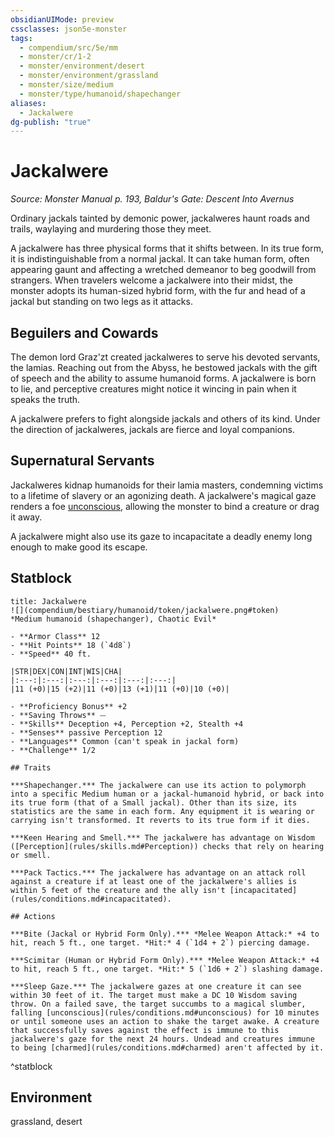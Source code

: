 ```yaml
---
obsidianUIMode: preview
cssclasses: json5e-monster
tags:
  - compendium/src/5e/mm
  - monster/cr/1-2
  - monster/environment/desert
  - monster/environment/grassland
  - monster/size/medium
  - monster/type/humanoid/shapechanger
aliases:
  - Jackalwere
dg-publish: "true"
---
```

# Jackalwere
*Source: Monster Manual p. 193, Baldur's Gate: Descent Into Avernus*  

Ordinary jackals tainted by demonic power, jackalweres haunt roads and trails, waylaying and murdering those they meet.

A jackalwere has three physical forms that it shifts between. In its true form, it is indistinguishable from a normal jackal. It can take human form, often appearing gaunt and affecting a wretched demeanor to beg goodwill from strangers. When travelers welcome a jackalwere into their midst, the monster adopts its human-sized hybrid form, with the fur and head of a jackal but standing on two legs as it attacks.

## Beguilers and Cowards

The demon lord Graz'zt created jackalweres to serve his devoted servants, the lamias. Reaching out from the Abyss, he bestowed jackals with the gift of speech and the ability to assume humanoid forms. A jackalwere is born to lie, and perceptive creatures might notice it wincing in pain when it speaks the truth.

A jackalwere prefers to fight alongside jackals and others of its kind. Under the direction of jackalweres, jackals are fierce and loyal companions.

## Supernatural Servants

Jackalweres kidnap humanoids for their lamia masters, condemning victims to a lifetime of slavery or an agonizing death. A jackalwere's magical gaze renders a foe [unconscious](rules/conditions.md#unconscious), allowing the monster to bind a creature or drag it away.

A jackalwere might also use its gaze to incapacitate a deadly enemy long enough to make good its escape.

## Statblock

```ad-statblock
title: Jackalwere
![](compendium/bestiary/humanoid/token/jackalwere.png#token)
*Medium humanoid (shapechanger), Chaotic Evil*

- **Armor Class** 12 
- **Hit Points** 18 (`4d8`)
- **Speed** 40 ft.

|STR|DEX|CON|INT|WIS|CHA|
|:---:|:---:|:---:|:---:|:---:|:---:|
|11 (+0)|15 (+2)|11 (+0)|13 (+1)|11 (+0)|10 (+0)|

- **Proficiency Bonus** +2
- **Saving Throws** ⏤
- **Skills** Deception +4, Perception +2, Stealth +4
- **Senses** passive Perception 12
- **Languages** Common (can't speak in jackal form)
- **Challenge** 1/2

## Traits

***Shapechanger.*** The jackalwere can use its action to polymorph into a specific Medium human or a jackal-humanoid hybrid, or back into its true form (that of a Small jackal). Other than its size, its statistics are the same in each form. Any equipment it is wearing or carrying isn't transformed. It reverts to its true form if it dies.

***Keen Hearing and Smell.*** The jackalwere has advantage on Wisdom ([Perception](rules/skills.md#Perception)) checks that rely on hearing or smell.

***Pack Tactics.*** The jackalwere has advantage on an attack roll against a creature if at least one of the jackalwere's allies is within 5 feet of the creature and the ally isn't [incapacitated](rules/conditions.md#incapacitated).

## Actions

***Bite (Jackal or Hybrid Form Only).*** *Melee Weapon Attack:* +4 to hit, reach 5 ft., one target. *Hit:* 4 (`1d4 + 2`) piercing damage.

***Scimitar (Human or Hybrid Form Only).*** *Melee Weapon Attack:* +4 to hit, reach 5 ft., one target. *Hit:* 5 (`1d6 + 2`) slashing damage.

***Sleep Gaze.*** The jackalwere gazes at one creature it can see within 30 feet of it. The target must make a DC 10 Wisdom saving throw. On a failed save, the target succumbs to a magical slumber, falling [unconscious](rules/conditions.md#unconscious) for 10 minutes or until someone uses an action to shake the target awake. A creature that successfully saves against the effect is immune to this jackalwere's gaze for the next 24 hours. Undead and creatures immune to being [charmed](rules/conditions.md#charmed) aren't affected by it.
```
^statblock

## Environment

grassland, desert